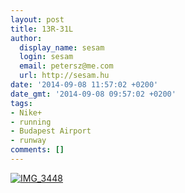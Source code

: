 ```yaml
---
layout: post
title: 13R-31L
author:
  display_name: sesam
  login: sesam
  email: petersz@me.com
  url: http://sesam.hu
date: '2014-09-08 11:57:02 +0200'
date_gmt: '2014-09-08 09:57:02 +0200'
tags:
- Nike+
- running
- Budapest Airport
- runway
comments: []
---
```


[![IMG_3448](http://sesam.hu/wp-content/uploads/2014/09/IMG_3448-1024x768.jpg)](http://sesam.hu/wp-content/uploads/2014/09/IMG_3448.jpg)
